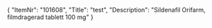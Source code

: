 {
  "ItemNr": "101608",
  "Title": "test",
  "Description": "Sildenafil Orifarm, filmdragerad tablett 100 mg"
}